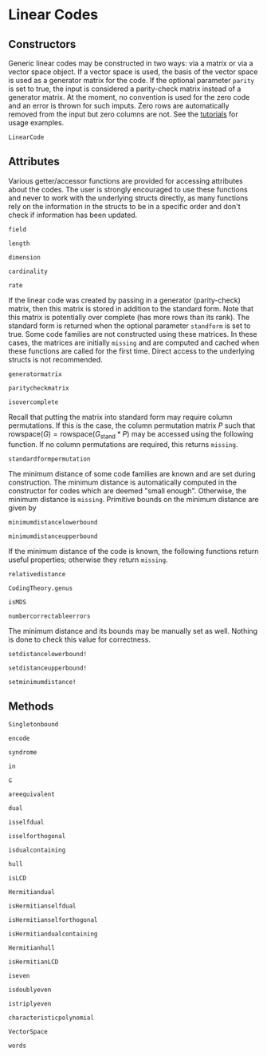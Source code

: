 # Linear Codes

## Constructors

Generic linear codes may be constructed in two ways: via a matrix or via a vector space object. If a vector space is used, the basis of the vector space is used as a generator matrix for the code. If the optional parameter `parity` is set to true, the input is considered a parity-check matrix instead of a generator matrix. At the moment, no convention is used for the zero code and an error is thrown for such imputs. Zero rows are automatically removed from the input but zero columns are not. See the [tutorials](link) for usage examples.
```@docs
LinearCode
```

## Attributes

Various getter/accessor functions are provided for accessing attributes about the codes. The user is strongly encouraged to use these functions and never to work with the underlying structs directly, as many functions rely on the information in the structs to be in a specific order and don't check if information has been updated.

```@docs
field
```

```@docs
length
```

```@docs
dimension
```

```@docs
cardinality
```

```@docs
rate
```

If the linear code was created by passing in a generator (parity-check) matrix, then this matrix is stored in addition to the standard form. Note that this matrix is potentially over complete (has more rows than its rank). The standard form is returned when the optional parameter `standform` is set to true. Some code families are not constructed using these matrices. In these cases, the matrices are initially `missing` and are computed and cached when these functions are called for the first time. Direct access to the underlying structs is not recommended.
```@docs
generatormatrix
```

```@docs
paritycheckmatrix
```

```@docs
isovercomplete
```

Recall that putting the matrix into standard form may require column permutations. If this is the case, the column permutation matrix $P$ such that $\mathrm{rowspace}(G) = \mathrm{rowspace}(G_\mathrm{stand} * P)$ may be accessed using the following function. If no column permutations are required, this returns `missing`.
```@docs
standardformpermutation
```

The minimum distance of some code families are known and are set during construction. The minimum distance is automatically computed in the constructor for codes which are deemed "small enough". Otherwise, the minimum distance is `missing`. Primitive bounds on the minimum distance are given by
```@docs
minimumdistancelowerbound
```

```@docs
minimumdistanceupperbound
```

If the minimum distance of the code is known, the following functions return useful properties; otherwise they return `missing`.

```@docs
relativedistance
```

```@docs
CodingTheory.genus
```

```@docs
isMDS
```

```@docs
numbercorrectableerrors
```

The minimum distance and its bounds may be manually set as well. Nothing is done to check this value for correctness.
```@docs
setdistancelowerbound!
```

```@docs
setdistanceupperbound!
```

```@docs
setminimumdistance!
```

## Methods

```@docs
Singletonbound
```

```@docs
encode
```

```@docs
syndrome
```

```@docs
in
```

```@docs
⊆
```

```@docs
areequivalent
```

```@docs
dual
```

```@docs
isselfdual
```

```@docs
isselforthogonal
```

```@docs
isdualcontaining
```

```@docs
hull
```

```@docs
isLCD
```

```@docs
Hermitiandual
```

```@docs
isHermitianselfdual
```

```@docs
isHermitianselforthogonal
```

```@docs
isHermitiandualcontaining
```

```@docs
Hermitianhull
```

```@docs
isHermitianLCD
```

```@docs
iseven
```

```@docs
isdoublyeven
```

```@docs
istriplyeven
```

```@docs
characteristicpolynomial
```

```@docs
VectorSpace
```

```@docs
words
```
